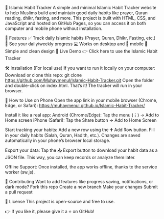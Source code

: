 🕌 Islamic Habit Tracker
A simple and minimal Islamic Habit Tracker website to help Muslims build and maintain good daily habits like prayer, Quran reading, dhikr, fasting, and more.
This project is built with HTML, CSS, and JavaScript and hosted on GitHub Pages, so you can access it on both computer and mobile phone without installation.

🌟 Features
✅ Track daily Islamic habits (Prayer, Quran, Dhikr, Fasting, etc.)
📅 See your daily/weekly progress
💻 Works on desktop and 📱 mobile
🌙 Simple and clean design
🚀 Live Demo
👉 Click here to use the Islamic Habit Tracker

🛠️ Installation (For local use)
If you want to run it locally on your computer:
Download or clone this repo:
git clone https://github.com/Muhaymenul/Islamic-Habit-Tracker.git
Open the folder and double-click on index.html.
That’s it! The tracker will run in your browser.

📱 How to Use on Phone
Open the app link in your mobile browser (Chrome, Edge, or Safari):
https://muhaymenul.github.io/Islamic-Habit-Tracker/

Install it like a real app:
Android (Chrome/Edge): Tap the menu (⋮) → Add to Home screen
iPhone (Safari): Tap the Share button → Add to Home Screen

Start tracking your habits:
Add a new row using the ➕ Add Row button.
Fill in your daily habits (Salah, Quran, Hadith, etc.).
Changes are saved automatically in your phone’s browser local storage.

Export your data:
Tap the 📤 Export button to download your habit data as a JSON file.
This way, you can keep records or analyze them later.

Offline Support:
Once installed, the app works offline, thanks to the service worker (sw.js).

🤝 Contributing
Want to add features like progress saving, notifications, or dark mode?
Fork this repo
Create a new branch
Make your changes
Submit a pull request

📜 License
This project is open-source and free to use.

👉 If you like it, please give it a ⭐ on GitHub!
